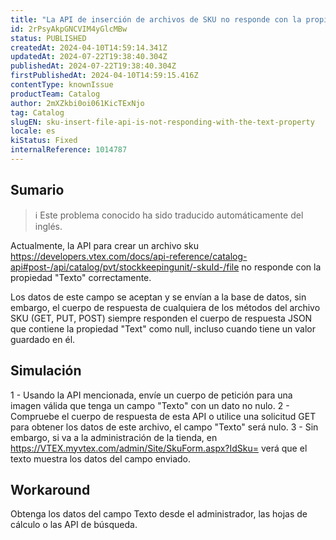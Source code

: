 ```yaml
---
title: "La API de inserción de archivos de SKU no responde con la propiedad 'Texto'."
id: 2rPsyAkpGNCVIM4yGlcMBw
status: PUBLISHED
createdAt: 2024-04-10T14:59:14.341Z
updatedAt: 2024-07-22T19:38:40.304Z
publishedAt: 2024-07-22T19:38:40.304Z
firstPublishedAt: 2024-04-10T14:59:15.416Z
contentType: knownIssue
productTeam: Catalog
author: 2mXZkbi0oi061KicTExNjo
tag: Catalog
slugEN: sku-insert-file-api-is-not-responding-with-the-text-property
locale: es
kiStatus: Fixed
internalReference: 1014787
---
```


## Sumario

>ℹ️ Este problema conocido ha sido traducido automáticamente del inglés.


Actualmente, la API para crear un archivo sku https://developers.vtex.com/docs/api-reference/catalog-api#post-/api/catalog/pvt/stockkeepingunit/-skuId-/file no responde con la propiedad "Texto" correctamente.

Los datos de este campo se aceptan y se envían a la base de datos, sin embargo, el cuerpo de respuesta de cualquiera de los métodos del archivo SKU (GET, PUT, POST) siempre responden el cuerpo de respuesta JSON que contiene la propiedad "Text" como null, incluso cuando tiene un valor guardado en él.


##

## Simulación


1 - Usando la API mencionada, envíe un cuerpo de petición para una imagen válida que tenga un campo "Texto" con un dato no nulo.
2 - Compruebe el cuerpo de respuesta de esta API o utilice una solicitud GET para obtener los datos de este archivo, el campo "Texto" será nulo.
3 - Sin embargo, si va a la administración de la tienda, en https://VTEX.myvtex.com/admin/Site/SkuForm.aspx?IdSku= verá que el texto muestra los datos del campo enviado.



## Workaround


Obtenga los datos del campo Texto desde el administrador, las hojas de cálculo o las API de búsqueda.





